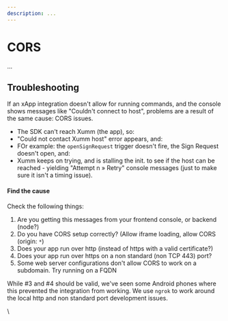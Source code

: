```yaml
---
description: ...
---
```


# CORS

...



## Troubleshooting&#x20;

If an xApp integration doesn't allow for running commands, and the console shows messages like "Couldn't connect to host", problems are a result of the same cause: CORS issues.

* The SDK can't reach Xumm (the app), so:
* "Could not contact Xumm host" error appears, and:
* FOr example: the `openSignRequest` trigger doesn't fire, the Sign Request doesn't open, and:
* Xumm keeps on trying, and is stalling the init. to see if the host can be reached - yielding "Attempt n » Retry" console messages (just to make sure it isn't a timing issue).

#### Find the cause

Check the following things:

1. Are you getting this messages from your frontend console, or backend (node?)
2. Do you have CORS setup correctly? (Allow iframe loading, allow CORS (origin: `*`)
3. Does your app run over http (instead of https with a valid certificate?)
4. Does your app run over https on a non standard (non TCP 443) port?
5. Some web server configurations don't allow CORS to work on a subdomain. Try running on a FQDN

While #3 and #4 should be valid, we've seen some Android phones where this prevented the integration from working. We use `ngrok` to work around the local http and non standard port development issues.





\
